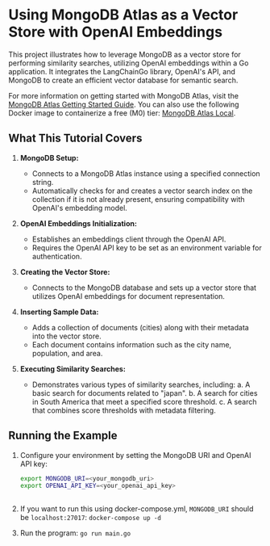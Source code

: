 # Using MongoDB Atlas as a Vector Store with OpenAI Embeddings

This project illustrates how to leverage MongoDB as a vector store for performing similarity searches, utilizing OpenAI embeddings within a Go application. It integrates the LangChainGo library, OpenAI's API, and MongoDB to create an efficient vector database for semantic search.


For more information on getting started with MongoDB Atlas, visit the [MongoDB Atlas Getting Started Guide](https://www.mongodb.com/products/platform/atlas-database). You can also use the following Docker image to containerize a free (M0) tier: [MongoDB Atlas Local](https://hub.docker.com/r/mongodb/mongodb-atlas-local).

## What This Tutorial Covers

1. **MongoDB Setup:**
   - Connects to a MongoDB Atlas instance using a specified connection string.
   - Automatically checks for and creates a vector search index on the collection if it is not already present, ensuring compatibility with OpenAI's embedding model.

2. **OpenAI Embeddings Initialization:**
   - Establishes an embeddings client through the OpenAI API.
   - Requires the OpenAI API key to be set as an environment variable for authentication.

3. **Creating the Vector Store:**
   - Connects to the MongoDB database and sets up a vector store that utilizes OpenAI embeddings for document representation.

4. **Inserting Sample Data:**
   - Adds a collection of documents (cities) along with their metadata into the vector store.
   - Each document contains information such as the city name, population, and area.

5. **Executing Similarity Searches:**
   - Demonstrates various types of similarity searches, including:
     a. A basic search for documents related to "japan".
     b. A search for cities in South America that meet a specified score threshold.
     c. A search that combines score thresholds with metadata filtering.

## Running the Example

1. Configure your environment by setting the MongoDB URI and OpenAI API key:
   ```bash
   export MONGODB_URI=<your_mongodb_uri>
   export OPENAI_API_KEY=<your_openai_api_key>
  
2. If you want to run this using docker-compose.yml, `MONGODB_URI` should be `localhost:27017`: `docker-compose up -d`

3. Run the program: `go run main.go`
